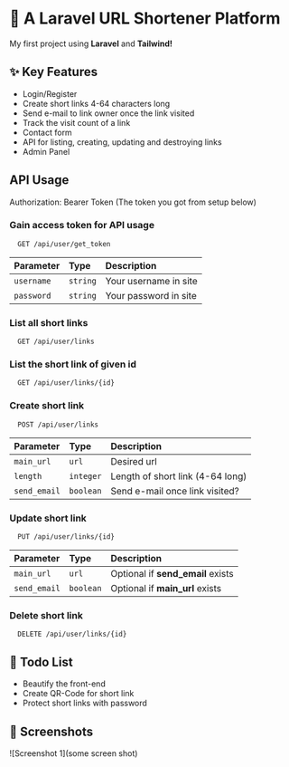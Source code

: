 # 🔗 A Laravel URL Shortener Platform
My first project using <b>Laravel</b> and <b>Tailwind!</b>


## ✨ Key Features

- Login/Register
- Create short links 4-64 characters long
- Send e-mail to link owner once the link visited
- Track the visit count of a link
- Contact form
- API for listing, creating, updating and destroying links
- Admin Panel

## API Usage
Authorization: Bearer Token (The token you got from setup below)

### Gain access token for API usage

```http
  GET /api/user/get_token
```

| Parameter  | Type     | Description           |
|:-----------|:---------|:----------------------|
| `username` | `string` | Your username in site |
| `password` | `string` | Your password in site |


### List all short links

```http
  GET /api/user/links
```

### List the short link of given id

```http
  GET /api/user/links/{id}
```

### Create short link

```http
  POST /api/user/links
```

| Parameter    | Type      | Description                      |
|:-------------|:----------|:---------------------------------|
| `main_url`   | `url`     | Desired url                      |
| `length`     | `integer` | Length of short link (4-64 long) |
| `send_email` | `boolean` | Send e-mail once link visited?   |

### Update short link

```http
  PUT /api/user/links/{id}
```

| Parameter    | Type      | Description                       |
|:-------------|:----------|:----------------------------------|
| `main_url`   | `url`     | Optional if **send_email** exists |
| `send_email` | `boolean` | Optional if **main_url** exists   |

### Delete short link

```http
  DELETE /api/user/links/{id}
```

## 📝 Todo List

- Beautify the front-end
- Create QR-Code for short link
- Protect short links with password

## 📸 Screenshots

![Screenshot 1](some screen shot)

